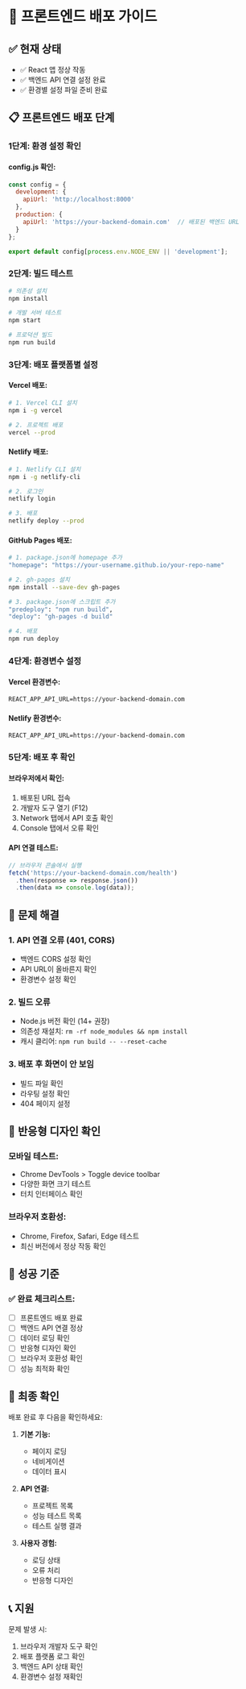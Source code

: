 # 🎨 프론트엔드 배포 가이드

## ✅ 현재 상태
- ✅ React 앱 정상 작동
- ✅ 백엔드 API 연결 설정 완료
- ✅ 환경별 설정 파일 준비 완료

## 📋 프론트엔드 배포 단계

### 1단계: 환경 설정 확인

#### config.js 확인:
```javascript
const config = {
  development: {
    apiUrl: 'http://localhost:8000'
  },
  production: {
    apiUrl: 'https://your-backend-domain.com'  // 배포된 백엔드 URL
  }
};

export default config[process.env.NODE_ENV || 'development'];
```

### 2단계: 빌드 테스트

```bash
# 의존성 설치
npm install

# 개발 서버 테스트
npm start

# 프로덕션 빌드
npm run build
```

### 3단계: 배포 플랫폼별 설정

#### Vercel 배포:
```bash
# 1. Vercel CLI 설치
npm i -g vercel

# 2. 프로젝트 배포
vercel --prod
```

#### Netlify 배포:
```bash
# 1. Netlify CLI 설치
npm i -g netlify-cli

# 2. 로그인
netlify login

# 3. 배포
netlify deploy --prod
```

#### GitHub Pages 배포:
```bash
# 1. package.json에 homepage 추가
"homepage": "https://your-username.github.io/your-repo-name"

# 2. gh-pages 설치
npm install --save-dev gh-pages

# 3. package.json에 스크립트 추가
"predeploy": "npm run build",
"deploy": "gh-pages -d build"

# 4. 배포
npm run deploy
```

### 4단계: 환경변수 설정

#### Vercel 환경변수:
```
REACT_APP_API_URL=https://your-backend-domain.com
```

#### Netlify 환경변수:
```
REACT_APP_API_URL=https://your-backend-domain.com
```

### 5단계: 배포 후 확인

#### 브라우저에서 확인:
1. 배포된 URL 접속
2. 개발자 도구 열기 (F12)
3. Network 탭에서 API 호출 확인
4. Console 탭에서 오류 확인

#### API 연결 테스트:
```javascript
// 브라우저 콘솔에서 실행
fetch('https://your-backend-domain.com/health')
  .then(response => response.json())
  .then(data => console.log(data));
```

## 🔧 문제 해결

### 1. API 연결 오류 (401, CORS)
- 백엔드 CORS 설정 확인
- API URL이 올바른지 확인
- 환경변수 설정 확인

### 2. 빌드 오류
- Node.js 버전 확인 (14+ 권장)
- 의존성 재설치: `rm -rf node_modules && npm install`
- 캐시 클리어: `npm run build -- --reset-cache`

### 3. 배포 후 화면이 안 보임
- 빌드 파일 확인
- 라우팅 설정 확인
- 404 페이지 설정

## 📱 반응형 디자인 확인

### 모바일 테스트:
- Chrome DevTools > Toggle device toolbar
- 다양한 화면 크기 테스트
- 터치 인터페이스 확인

### 브라우저 호환성:
- Chrome, Firefox, Safari, Edge 테스트
- 최신 버전에서 정상 작동 확인

## 🎯 성공 기준

### ✅ 완료 체크리스트:
- [ ] 프론트엔드 배포 완료
- [ ] 백엔드 API 연결 정상
- [ ] 데이터 로딩 확인
- [ ] 반응형 디자인 확인
- [ ] 브라우저 호환성 확인
- [ ] 성능 최적화 확인

## 🚀 최종 확인

배포 완료 후 다음을 확인하세요:

1. **기본 기능:**
   - 페이지 로딩
   - 네비게이션
   - 데이터 표시

2. **API 연결:**
   - 프로젝트 목록
   - 성능 테스트 목록
   - 테스트 실행 결과

3. **사용자 경험:**
   - 로딩 상태
   - 오류 처리
   - 반응형 디자인

## 📞 지원

문제 발생 시:
1. 브라우저 개발자 도구 확인
2. 배포 플랫폼 로그 확인
3. 백엔드 API 상태 확인
4. 환경변수 설정 재확인 